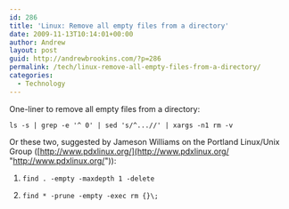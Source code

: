 ```yaml
---
id: 286
title: 'Linux: Remove all empty files from a directory'
date: 2009-11-13T10:14:01+00:00
author: Andrew
layout: post
guid: http://andrewbrookins.com/?p=286
permalink: /tech/linux-remove-all-empty-files-from-a-directory/
categories:
  - Technology
---
```


One-liner to remove all empty files from a directory:
 
`ls -s | grep -e '^ 0' | sed 's/^...//' | xargs -n1 rm -v`

Or these two, suggested by Jameson Williams on the Portland Linux/Unix Group ([http://www.pdxlinux.org/](http://www.pdxlinux.org/ "http://www.pdxlinux.org/")):

1. `find . -empty -maxdepth 1 -delete`

2. `find * -prune -empty -exec rm {}\;`
